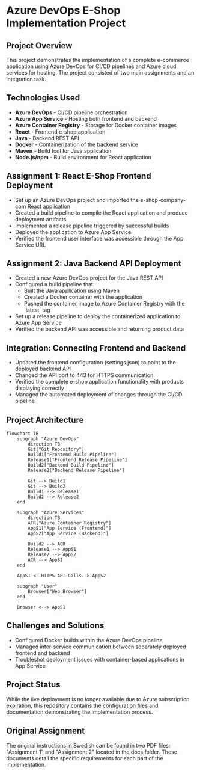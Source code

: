 # Azure DevOps E-Shop Implementation Project

## Project Overview
This project demonstrates the implementation of a complete e-commerce application using Azure DevOps for CI/CD pipelines and Azure cloud services for hosting. The project consisted of two main assignments and an integration task.

## Technologies Used
- **Azure DevOps** - CI/CD pipeline orchestration
- **Azure App Service** - Hosting both frontend and backend
- **Azure Container Registry** - Storage for Docker container images
- **React** - Frontend e-shop application
- **Java** - Backend REST API
- **Docker** - Containerization of the backend service
- **Maven** - Build tool for Java application
- **Node.js/npm** - Build environment for React application

## Assignment 1: React E-Shop Frontend Deployment
- Set up an Azure DevOps project and imported the e-shop-company-com React application
- Created a build pipeline to compile the React application and produce deployment artifacts
- Implemented a release pipeline triggered by successful builds
- Deployed the application to Azure App Service
- Verified the frontend user interface was accessible through the App Service URL

## Assignment 2: Java Backend API Deployment
- Created a new Azure DevOps project for the Java REST API
- Configured a build pipeline that:
  - Built the Java application using Maven
  - Created a Docker container with the application
  - Pushed the container image to Azure Container Registry with the 'latest' tag
- Set up a release pipeline to deploy the containerized application to Azure App Service
- Verified the backend API was accessible and returning product data

## Integration: Connecting Frontend and Backend
- Updated the frontend configuration (settings.json) to point to the deployed backend API
- Changed the API port to 443 for HTTPS communication
- Verified the complete e-shop application functionality with products displaying correctly
- Managed the automated deployment of changes through the CI/CD pipeline

## Project Architecture

```mermaid
flowchart TB
    subgraph "Azure DevOps"
        direction TB
        Git["Git Repository"]
        Build1["Frontend Build Pipeline"]
        Release1["Frontend Release Pipeline"]
        Build2["Backend Build Pipeline"]
        Release2["Backend Release Pipeline"]
        
        Git --> Build1
        Git --> Build2
        Build1 --> Release1
        Build2 --> Release2
    end
    
    subgraph "Azure Services"
        direction TB
        ACR["Azure Container Registry"]
        AppS1["App Service (Frontend)"]
        AppS2["App Service (Backend)"]
        
        Build2 --> ACR
        Release1 --> AppS1
        Release2 --> AppS2
        ACR --> AppS2
    end
    
    AppS1 <-.HTTPS API Calls.-> AppS2
    
    subgraph "User"
        Browser["Web Browser"]
    end
    
    Browser <--> AppS1
```

## Challenges and Solutions
- Configured Docker builds within the Azure DevOps pipeline
- Managed inter-service communication between separately deployed frontend and backend
- Troubleshot deployment issues with container-based applications in App Service

## Project Status
While the live deployment is no longer available due to Azure subscription expiration, this repository contains the configuration files and documentation demonstrating the implementation process.

## Original Assignment
The original instructions in Swedish can be found in two PDF files: "Assignment 1" and "Assignment 2" located in the docs folder. These documents detail the specific requirements for each part of the implementation.

